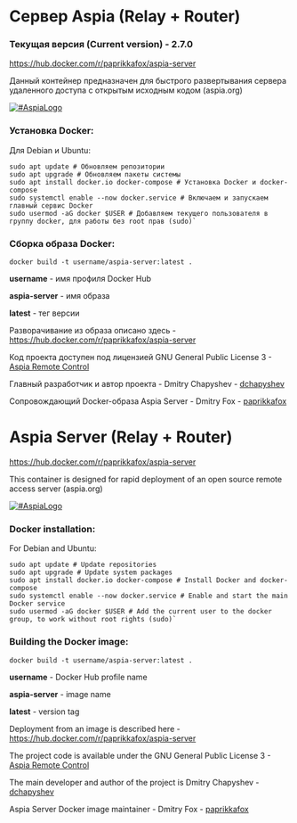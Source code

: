 # Сервер Aspia (Relay + Router)
### Текущая версия (Current version) - 2.7.0

https://hub.docker.com/r/paprikkafox/aspia-server

Данный контейнер предназначен для быстрого развертывания сервера удаленного доступа с открытым исходным кодом (aspia.org)

[![#AspiaLogo](https://www.aspia.org/lib/tpl/bootstrap3/images/logo.png "#AspiaLogo")](https://www.aspia.org/ "#AspiaLogo")

### Установка Docker:

Для Debian и Ubuntu:

```shell
sudo apt update # Обновляем репозитории
sudo apt upgrade # Обновляем пакеты системы
sudo apt install docker.io docker-compose # Установка Docker и docker-compose
sudo systemctl enable --now docker.service # Включаем и запускаем главный сервис Docker
sudo usermod -aG docker $USER # Добавляем текущего пользователя в группу docker, для работы без root прав (sudo)`
```

### Сборка образа Docker:

```shell
docker build -t username/aspia-server:latest .
```

**username** - имя профиля Docker Hub

**aspia-server** - имя образа 

**latest** - тег версии

Разворачивание из образа описано здесь - https://hub.docker.com/r/paprikkafox/aspia-server

Код проекта доступен под лицензией GNU General Public License 3 - [Aspia Remote Control](https://github.com/dchapyshev/aspia "dchapyshev")

Главный разработчик и автор проекта - Dmitry Chapyshev - [dchapyshev](https://github.com/dchapyshev/ "dchapyshev")

Сопровождающий Docker-образа Aspia Server - Dmitry Fox -  [paprikkafox](https://github.com/paprikkafox/ "paprikkafox")



# Aspia Server (Relay + Router)

https://hub.docker.com/r/paprikkafox/aspia-server

This container is designed for rapid deployment of an open source remote access server (aspia.org)

[![#AspiaLogo](https://www.aspia.org/lib/tpl/bootstrap3/images/logo.png "#AspiaLogo")](https://www.aspia.org/ "#AspiaLogo")

### Docker installation:

For Debian and Ubuntu:

```shell
sudo apt update # Update repositories
sudo apt upgrade # Update system packages
sudo apt install docker.io docker-compose # Install Docker and docker-compose
sudo systemctl enable --now docker.service # Enable and start the main Docker service
sudo usermod -aG docker $USER # Add the current user to the docker group, to work without root rights (sudo)`
```

### Building the Docker image:

```shell
docker build -t username/aspia-server:latest .
```

**username** - Docker Hub profile name

**aspia-server** - image name

**latest** - version tag

Deployment from an image is described here - https://hub.docker.com/r/paprikkafox/aspia-server

The project code is available under the GNU General Public License 3 - [Aspia Remote Control](https://github.com/dchapyshev/aspia "dchapyshev")

The main developer and author of the project is Dmitry Chapyshev - [dchapyshev](https://github.com/dchapyshev/ "dchapyshev")

Aspia Server Docker image maintainer - Dmitry Fox - [paprikkafox](https://github.com/paprikkafox/ "paprikkafox")
